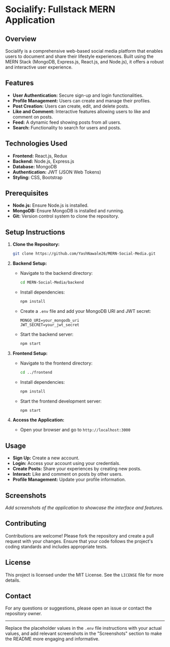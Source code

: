 # Socialify: Fullstack MERN Application

## Overview

Socialify is a comprehensive web-based social media platform that enables users to document and share their lifestyle experiences. Built using the MERN Stack (MongoDB, Express.js, React.js, and Node.js), it offers a robust and interactive user experience.

## Features

- **User Authentication:** Secure sign-up and login functionalities.
- **Profile Management:** Users can create and manage their profiles.
- **Post Creation:** Users can create, edit, and delete posts.
- **Like and Comment:** Interactive features allowing users to like and comment on posts.
- **Feed:** A dynamic feed showing posts from all users.
- **Search:** Functionality to search for users and posts.

## Technologies Used

- **Frontend:** React.js, Redux
- **Backend:** Node.js, Express.js
- **Database:** MongoDB
- **Authentication:** JWT (JSON Web Tokens)
- **Styling:** CSS, Bootstrap

## Prerequisites

- **Node.js:** Ensure Node.js is installed.
- **MongoDB:** Ensure MongoDB is installed and running.
- **Git:** Version control system to clone the repository.

## Setup Instructions

1. **Clone the Repository:**
   ```sh
   git clone https://github.com/YashNawale26/MERN-Social-Media.git
   ```

2. **Backend Setup:**
   - Navigate to the backend directory:
     ```sh
     cd MERN-Social-Media/backend
     ```
   - Install dependencies:
     ```sh
     npm install
     ```
   - Create a `.env` file and add your MongoDB URI and JWT secret:
     ```
     MONGO_URI=your_mongodb_uri
     JWT_SECRET=your_jwt_secret
     ```
   - Start the backend server:
     ```sh
     npm start
     ```

3. **Frontend Setup:**
   - Navigate to the frontend directory:
     ```sh
     cd ../frontend
     ```
   - Install dependencies:
     ```sh
     npm install
     ```
   - Start the frontend development server:
     ```sh
     npm start
     ```

4. **Access the Application:**
   - Open your browser and go to `http://localhost:3000`

## Usage

- **Sign Up:** Create a new account.
- **Login:** Access your account using your credentials.
- **Create Posts:** Share your experiences by creating new posts.
- **Interact:** Like and comment on posts by other users.
- **Profile Management:** Update your profile information.

## Screenshots

*Add screenshots of the application to showcase the interface and features.*

## Contributing

Contributions are welcome! Please fork the repository and create a pull request with your changes. Ensure that your code follows the project's coding standards and includes appropriate tests.

## License

This project is licensed under the MIT License. See the `LICENSE` file for more details.

## Contact

For any questions or suggestions, please open an issue or contact the repository owner.

---

Replace the placeholder values in the `.env` file instructions with your actual values, and add relevant screenshots in the "Screenshots" section to make the README more engaging and informative.
